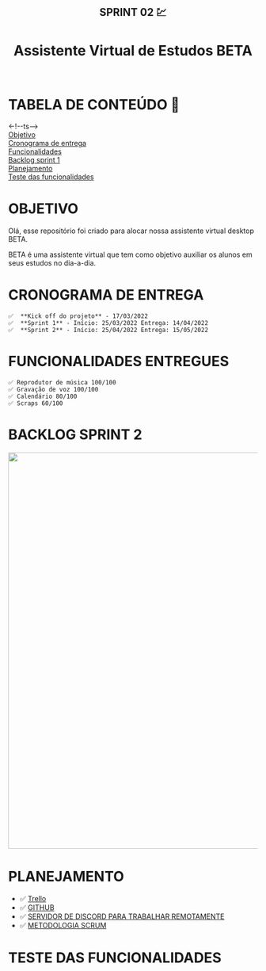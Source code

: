 <h2 align = "center">
    SPRINT 02 💹
<h4/>

<h1 align = "center"> Assistente Virtual de Estudos BETA </h1>

<br>

# TABELA DE CONTEÚDO 📝

<-!--ts--> <br>
[Objetivo](#OBJETIVO) <br>
[Cronograma de entrega](#CRONOGRAMA-DE-ENTREGA) <br>
[Funcionalidades](#FUNCIONALIDADES-ENTREGUES) <br>
[Backlog sprint 1](#Backlog-sprint-1) <br>
[Planejamento](#Planejamento) <br>
[Teste das funcionalidades](#Teste-das-funcionalidades) <br>



# OBJETIVO

Olá, esse repositório foi criado para alocar nossa assistente virtual desktop BETA. 

BETA é uma assistente virtual que tem como objetivo auxiliar os alunos em seus estudos no dia-a-dia.



# CRONOGRAMA DE ENTREGA

    ✅  **Kick off do projeto** - 17/03/2022 
    ✅  **Sprint 1** - Início: 25/03/2022 Entrega: 14/04/2022
    ✅  **Sprint 2** - Início: 25/04/2022 Entrega: 15/05/2022 


# FUNCIONALIDADES ENTREGUES
    ✅ Reprodutor de música 100/100
    ✅ Gravação de voz 100/100
    ✅ Calendário 80/100
    ✅ Scraps 60/100


# BACKLOG SPRINT 2

<img src="https://user-images.githubusercontent.com/102263593/168431270-3ae639eb-ecfa-441c-b121-147594e00d02.png" width="800px" />
</div>


# PLANEJAMENTO

- ✅ [Trello](https://trello.com/b/AsWGJ79i/assistente-virtual-beta)
- ✅ [GITHUB](https://github.com)
- ✅ [SERVIDOR DE DISCORD PARA TRABALHAR REMOTAMENTE](https://discord.com)
- ✅ [METODOLOGIA SCRUM](http://www.desenvolvimentoagil.com.br/scrum/)


# TESTE DAS FUNCIONALIDADES
